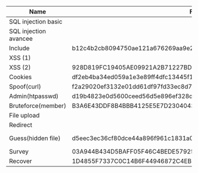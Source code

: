 | **Name**              | **Flag**                                                         | **Walkthrough** | **OWASP** | **Notes** |
|-----------------------|------------------------------------------------------------------|-----------------|-----------|-----------|
| SQL injection basic   |                                                                  |                 |           | rvinnie   |
| SQL injection avancee |                                                                  |                 |           | rvinnie   |
| Include               | b12c4b2cb8094750ae121a676269aa9e2872d07c06e429d25a63196ec1c8c1d0 |    Add Imgs     |   Done    | daniseed  |
| XSS (1)               |                                                                  |                 |           | rvinnie   |
| XSS (2)               | 928D819FC19405AE09921A2B71227BD9ABA106F9D2D37AC412E9E5A750F1506D |      Done       |   Done    | rvinnie   |
| Cookies               | df2eb4ba34ed059a1e3e89ff4dfc13445f104a1a52295214def1c4fb1693a5c3 |      Done       |   Done    | rvinnie   |
| Spoof(curl)           | f2a29020ef3132e01dd61df97fd33ec8d7fcd1388cc9601e7db691d17d4d6188 |    Add Imgs     |   Done    | daniseed  |
| Admin(htpasswd)       | d19b4823e0d5600ceed56d5e896ef328d7a2b9e7ac7e80f4fcdb9b10bcb3e7ff |    Add Imgs     |    Done   | daniseed  |
| Bruteforce(member)    | B3A6E43DDF8B4BBB4125E5E7D23040433827759D4DE1C04EA63907479A80A6B2 |    Add Imgs     |    Done   | daniseed  |
| File upload           |                                                                  |                 |           | rvinnie   |
| Redirect              |                                                                  |                 |           | rvinnie   |
| Guess(hidden file)    | d5eec3ec36cf80dce44a896f961c1831a05526ec215693c8f2c39543497d4466 |Add Imgs; Timeout|    Done   | daniseed  |
| Survey                | 03A944B434D5BAFF05F46C4BEDE5792551A2595574BCAFC9A6E25F67C382CCAA |    Add Imgs     |    Done   | daniseed  |
| Recover               | 1D4855F7337C0C14B6F44946872C4EB33853F40B2D54393FBE94F49F1E19BBB0 |    Add Imgs     |    Done   | daniseed  |
